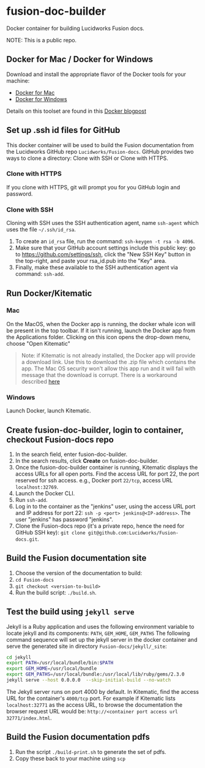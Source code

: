 # fusion-doc-builder

Docker container for building Lucidworks Fusion docs.

NOTE: This is a public repo.

## Docker for Mac / Docker for Windows

Download and install the appropriate flavor of the Docker tools for your machine:

* [Docker for Mac](https://download.docker.com/mac/stable/Docker.dmg)
* [Docker for Windows](https://download.docker.com/win/stable/InstallDocker.msi)

Details on this toolset are found in this [Docker blogpost](https://blog.docker.com/2016/07/docker-for-mac-and-windows-production-ready/)


## Set up  .ssh id files for GitHub

This docker container will be used to build the Fusion documentation from the Lucidworks GitHub repo `Lucidworks/Fusion-docs`.
GitHub provides two ways to clone a directory:  Clone with SSH or Clone with HTTPS.

### Clone with HTTPS

If you clone with HTTPS, git will prompt you for you GitHub login and password.

### Clone with SSH

Cloning with SSH uses the SSH authentication agent, name `ssh-agent` which uses the file `~/.ssh/id_rsa`.

1. To create an `id_rsa` file, run the command: `ssh-keygen -t rsa -b 4096`.
1. Make sure that your GitHub account settings include this public key: 
go to https://github.com/settings/ssh, click the "New SSH Key" button in the top-right, and paste your rsa_id.pub into the "Key" area.
1. Finally, make these available to the SSH authentication agent via command:  `ssh-add`.

## Run Docker/Kitematic

### Mac

On the MacOS, when the Docker app is running, the docker whale icon will be present in the top toolbar.  If it isn't running, launch the Docker app from the Applications folder.
Clicking on this icon opens the drop-down menu, choose "Open Kitematic"

> Note: if Kitematic is not already installed, the Docker app will provide a download link. Use this to download the .zip file which contains the app. The Mac OS security won't allow this app run and it will fail with message that the download is corrupt. There is a workaround described [here](https://forums.docker.com/t/kitematic-mac-download-corrupt/9256/8)

### Windows

Launch Docker, launch Kitematic.

## Create fusion-doc-builder, login to container, checkout Fusion-docs repo

1. In the search field, enter fusion-doc-builder.
1. In the search results, click **Create** on fusion-doc-builder.
1. Once the fusion-doc-builder container is running, Kitematic displays the access URLs for all open ports. Find the access URL for port 22, the port reserved for ssh access.  e.g., Docker port `22/tcp`, access URL `localhost:32769`.
1. Launch the Docker CLI.
1. Run `ssh-add`.
1. Log in to the container as the "jenkins" user, using the access URL port and IP address for port 22: `ssh -p <port> jenkins@<IP-address>`. The user "jenkins" has password "jenkins".
1. Clone the Fusion-docs repo (it's a private repo, hence the need for GitHub SSH key): `git clone git@github.com:Lucidworks/Fusion-docs.git`.

## Build the Fusion documentation site

1. Choose the version of the documentation to build:
2. `cd Fusion-docs`
2. `git checkout <version-to-build>`
1. Run the build script: `./build.sh`.

## Test the build using `jekyll serve`

Jekyll is a Ruby application and uses the following environment variable to locate jekyll and its components: `PATH`, `GEM_HOME`, `GEM_PATHS`
The following command sequence will set up the jekyll server in the docker container and serve the generated site
in directory `Fusion-docs/jekyll/_site`:

```bash
cd jekyll
export PATH=/usr/local/bundle/bin:$PATH
export GEM_HOME=/usr/local/bundle
export GEM_PATHS=/usr/local/bundle:/usr/local/lib/ruby/gems/2.3.0
jekyll serve --host 0.0.0.0  --skip-initial-build --no-watch
```

The Jekyll server runs on port 4000 by default.  In Kitematic, find the access URL for the container's `4000/tcp` port.
For example if Kitematic lists  `localhost:32771` as the access URL,
to browse the documentation the browser request URL would be: `http://<container port access url 32771/index.html`.

## Build the Fusion documentation pdfs

1. Run the script `./build-print.sh` to generate the set of pdfs.
1. Copy these back to your machine using `scp`

